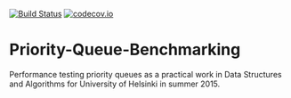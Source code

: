 [![Build Status](https://travis-ci.org/PauliNiva/Priority-Queue-Benchmarking.svg)](https://travis-ci.org/PauliNiva/Priority-Queue-Benchmarking)
[![codecov.io](http://codecov.io/github/PauliNiva/Priority-Queue-Benchmarking/coverage.svg?branch=master)](http://codecov.io/github/PauliNiva/Priority-Queue-Benchmarking?branch=master)
# Priority-Queue-Benchmarking

Performance testing priority queues as a practical work in Data Structures and Algorithms for University of Helsinki in summer 2015.
